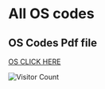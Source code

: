 # All OS codes 

## OS Codes Pdf file 

[OS CLICK HERE](https://github.com/samdoro2010/os/blob/main/OS%20.pdf)






![Visitor Count](https://profile-counter.glitch.me/{samdoro2010}/count.svg)




